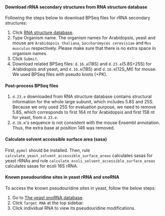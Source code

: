 #### Download rRNA secondary structures from RNA structure database

Following the steps below to download BPSeq files for rRNA secondary structures:

1. Click [RNA structure database](http://www.rna.icmb.utexas.edu/DAT/3B/Standard/index.php).
2. Type Organism name. The organism names for Arabidopsis, yeast and mouse are `Arabidopsis thaliana`, `Saccharomyces cerevisiae` and `Mus musculus` respectively. Please make sure that there is no extra space in organism names.
3. Click `Submit`.
4. Download related BPSeq files: `d.16.e`(18S) and `d.23.e`(5.8S+25S) for Arabidopsis and yeast, and `d.16.e`(18S) and `d.16.m`(12S_Mt) for mouse. We used BPSeq files with pseudo knots (+PK).

#### Post-process BPSeq files

1. `d.23.e` downloaded from RNA structure database contains structural information for the whole large subunit, which includes 5.8S and 25S. Because we only used 25S for evaluation purpose, we need to remove 5.8S, which corresponds to first 164 nt for Arabidopsis and first 158 nt for yeast, from `d.23.e`.
2. `d.16.m`'s sequence is not consistent with the mouse Ensembl annotation. Thus, the extra base at position 146 was removed.

#### Calculate solvent accessible surface area (sasa)

First, `pymol` should be installed. Then, rule `calculate_yeast_solvent_accessible_surface_areas` calculates sasas for yeast rRNAs and rule `calculate_ecoli_solvent_accessible_surface_areas` calculates sasas for ecoli 16S rRNA.

#### Known pseudouridine sites in yeast rRNA and snoRNA	

To access the known pseudouridine sites in yeast, follow the below steps:

1. Go to [The yeast snoRNA database](http://people.biochem.umass.edu/sfournier/fournierlab/snornadb/mastertable.php).
2. Click `Target RNA` at the top sidebar. 
3. Click individual RNA to view its pseudouridine modifications.

    